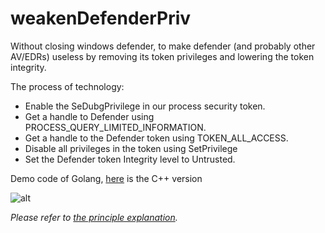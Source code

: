 # weakenDefenderPriv

Without closing windows defender, to make defender (and probably other AV/EDRs) useless by removing its token privileges and lowering the token integrity.

The process of technology:

* Enable the SeDubgPrivilege in our process security token.
* Get a handle to Defender using PROCESS_QUERY_LIMITED_INFORMATION.
* Get a handle to the Defender token using TOKEN_ALL_ACCESS.
* Disable all privileges in the token using SetPrivilege
* Set the Defender token Integrity level to Untrusted.


Demo code of Golang, [here](https://github.com/pwn1sher/KillDefender) is the C++ version

![alt](https://github.com/zha0gongz1/weakenDefenderPriv/blob/main/result.jpg?raw=true)

*Please refer to [the principle explanation](https://www.cnblogs.com/H4ck3R-XiX/p/15872255.html).*
